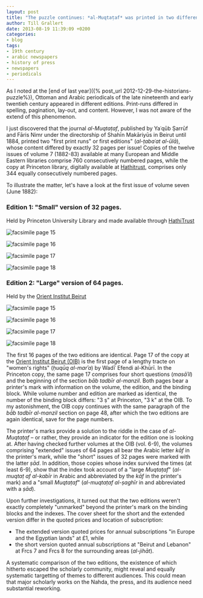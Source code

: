 ```yaml
---
layout: post
title: "The puzzle continues: *al-Muqtaṭaf* was printed in two different and unmarked editions"
author: Till Grallert
date: 2013-08-19 11:39:09 +0200
categories:
- blog
tags:
- 19th century
- arabic newspapers
- history of press
- newspapers
- periodicals
---
```


As I noted at the [end of last year]({% post_url 2012-12-29-the-historians-puzzle%}), Ottoman and Arabic periodicals of the late nineteenth and early twentieh century appeared in different editions. Print-runs differed in spelling, pagination, lay-out, and content. However, I was not aware of the extend of this phenomenon. 

I just discovered that the journal *al-Muqtaṭaf*, published by Yaʿqūb Ṣarrūf and Fāris Nimr under the directorship of Shahīn Makāriyūs in Beirut until 1884, printed two "first print runs" or first editions" (*al-ṭabaʿat al-ūlā*), whose content differed by exactly 32 pages per issue! Copies of the twelve issues of volume 7 (1882-83) available at many European and Middle Eastern libraries comprise 760 consecutively numbered pages, while the copy at Princeton library, digitally available at [Hathitrust](http://hdl.handle.net/2027/njp.32101007749409), comprises only 344 equally consecutively numbered pages. 

To illustrate the matter, let's have a look at the first issue of volume seven (June 1882):

### Edition 1: "Small" version of 32 pages.

Held by Princeton University Library and made available through [HathiTrust](http://hdl.handle.net/2027/njp.32101007749409)
        
![facsimile page 15](/assets/muqtataf/v07/i01/pr02/up/muqtataf-v07-i01-pr02-up-p0015s1.jpg)

![facsimile page 16](/assets/muqtataf/v07/i01/pr02/up/muqtataf-v07-i01-pr02-up-p0016s1.jpg)

![facsimile page 17](/assets/muqtataf/v07/i01/pr02/up/muqtataf-v07-i01-pr02-up-p0017s1.jpg)

![facsimile page 18](/assets/muqtataf/v07/i01/pr02/up/muqtataf-v07-i01-pr02-up-p0018s1.jpg)
    
### Edition 2: "Large" version of 64 pages.

Held by the [Orient Institut Beirut](http://www.orient-institut.org)

![facsimile page 15](/assets/muqtataf/v07/i01/pr01/oib/muqtataf-v07-i01-pr01-oib-p0015s1.jpg)

![facsimile page 16](/assets/muqtataf/v07/i01/pr01/oib/muqtataf-v07-i01-pr01-oib-p0016s1.jpg)

![facsimile page 17](/assets/muqtataf/v07/i01/pr01/oib/muqtataf-v07-i01-pr01-oib-p0017s1.jpg)

![facsimile page 18](/assets/muqtataf/v07/i01/pr01/oib/muqtataf-v07-i01-pr01-oib-p0049s1.jpg)


The first 16 pages of the two editions are identical. Page 17 of the copy at the [Orient Institut Beirut (OIB)](http://www.orient-institut.org/) is the first page of a lengthy tracte on "women's rights" (*ḥuqūq al-marʾa*) by Wadīʿ Efendi al-Khūrī. In the Princeton copy, the same page 17 comprises four short questions (*masāʾil*) and the beginning of the section *bāb tadbīr al-manzil*. Both pages bear a printer's mark with information on the volume, the edition, and the binding block. While volume number and edition are marked as identical, the number of the binding block differs: "3 ṣ" at Princeton, "3 k" at the OIB. To my astonishment, the OIB copy continues with the same paragraph of the *bāb tadbīr al-manzil* section on page 48, after which the two editions are again identical, save for the page numbers. 

The printer's marks provide a solution to the riddle in the case of *al-Muqtaṭaf* – or rather, they provide an indicator for the edition one is looking at. After having checked further volumes at the OIB (vol. 6-9), the volumes comprising "extended" issues of 64 pages all bear the Arabic letter *kāf* in the printer's mark, while the "short" issues of 32 pages were marked with the latter *ṣād*. In addition, those copies whose index survived the times (at least 6-9), show that the index took account of a "large *Muqtaṭaf*" (*al-muqtaṭ af al-kabīr* in Arabic and abbreviated by the *kāf* in the printer's mark) and a "small *Muqtaṭaf*" (*al-muqtaṭaf al-ṣaghīr* in  and abbreviated with a *ṣād*). 

Upon further investigations, it turned out that the two editions weren't exactly completely "unmarked" beyond the printer's mark on the binding blocks and the indexes. The cover sheet for the short and the extended version differ in the quoted prices and location of subscription: 

<!-- ### Edition 1

![facsimile cover page]()


### Edition 2

![facsimile cover page]()
-->


- The extended version quoted prices for annual subscriptions "in Europe and the Egyptian lands" at £1, while
-  the short version quoted annual subscriptions at "Beirut and Lebanon" at Frcs 7 and Frcs 8 for the surrounding areas (*al-jihāt*).

A systematic comparison of the two editions, the existence of which hitherto escaped the scholarly community, might reveal and equally systematic targetting of themes to different audiences. This could mean that major scholarly works on the Nahda, the press, and its audience need substantial reworking. 


<!-- 
## *al-Muqtaṭaf*, edited by Fāris Nimr and Yaʿqūb Ṣarrūf in Beirut, vol. 7 (1) Jun 1882

The examples below show that *al-Muqtaṭaf* was published in a large (*kabīr*) and a small (*ṣaghīr*) edition.The editions were marked by the printer's mark on the binding blocks, using a the letters *kāf* and *ṣād*. The two editions contained a single index for both, comprising two sets of page numbers. Finally, it seems as if the volumes were marketed to different regions.

### Edition 1: "Small" version of 32 pages.

Held by Princeton University Library (<a href="http://hdl.handle.net/2027/njp.32101007749409" target="new">Hathitrust</a>)
        
{% include image.html url="/assets/muqtataf/v07/i01/pr02/up/muqtataf-v07-i01-pr02-up-p0015s1.jpg" description="facsimile page 15" %}

{% include image.html url="/assets/muqtataf/v07/i01/pr02/up/muqtataf-v07-i01-pr02-up-p0016s1.jpg" description="facsimile page 16" %}

{% include image.html url="/assets/muqtataf/v07/i01/pr02/up/muqtataf-v07-i01-pr02-up-p0017s1.jpg" description="facsimile page 17" %} 

{% include image.html url="/assets/muqtataf/v07/i01/pr02/up/muqtataf-v07-i01-pr02-up-p0018s1.jpg" description="facsimile page 18" %}
    
### Edition 2: "Large" version of 64 pages.

Held by the Orient Institut Beirut

{% include image.html url="/assets/muqtataf/v07/i01/pr01/oib/muqtataf-v07-i01-pr01-oib-p0015s1.jpg" description="facsimile page 15" %}


{% include image.html url="/assets/muqtataf/v07/i01/pr01/oib/muqtataf-v07-i01-pr01-oib-p0016s1.jpg" description="facsimile page 16" %}


{% include image.html url="/assets/muqtataf/v07/i01/pr01/oib/muqtataf-v07-i01-pr01-oib-p0017s1.jpg" description="facsimile page 17" %}

{% include image.html url="/assets/muqtataf/v07/i01/pr01/oib/muqtataf-v07-i01-pr01-oib-p0049s1.jpg" description="facsimile page 18" %} -->